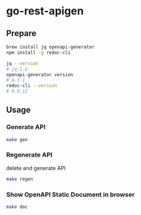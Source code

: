 # go-rest-apigen

## Prepare
```sh
brew install jq openapi-generator
npm install -g redoc-cli

jq --version
# jq-1.6
openapi-generator version
# 4.3.1
redoc-cli --version
# 0.9.12
```

## Usage

### Generate API
```sh
make gen 
```

### Regenerate API
delete and generate API
```sh
make regen
```



### Show OpenAPI Static Document in browser
```sh
make doc
```
